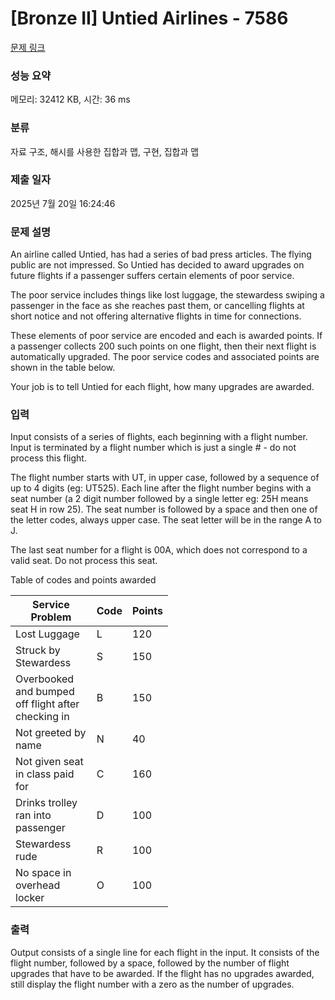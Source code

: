 # [Bronze II] Untied Airlines - 7586 

[문제 링크](https://www.acmicpc.net/problem/7586) 

### 성능 요약

메모리: 32412 KB, 시간: 36 ms

### 분류

자료 구조, 해시를 사용한 집합과 맵, 구현, 집합과 맵

### 제출 일자

2025년 7월 20일 16:24:46

### 문제 설명

<p>An airline called Untied, has had a series of bad press articles. The flying public are not impressed. So Untied has decided to award upgrades on future flights if a passenger suffers certain elements of poor service.</p>

<p>The poor service includes things like lost luggage, the stewardess swiping a passenger in the face as she reaches past them, or cancelling flights at short notice and not offering alternative flights in time for connections.</p>

<p>These elements of poor service are encoded and each is awarded points. If a passenger collects 200 such points on one flight, then their next flight is automatically upgraded. The poor service codes and associated points are shown in the table below.</p>

<p>Your job is to tell Untied for each flight, how many upgrades are awarded.</p>

### 입력 

 <p>Input consists of a series of flights, each beginning with a flight number. Input is terminated by a flight number which is just a single # - do not process this flight.</p>

<p>The flight number starts with UT, in upper case, followed by a sequence of up to 4 digits (eg: UT525). Each line after the flight number begins with a seat number (a 2 digit number followed by a single letter eg: 25H means seat H in row 25). The seat number is followed by a space and then one of the letter codes, always upper case. The seat letter will be in the range A to J.</p>

<p>The last seat number for a flight is 00A, which does not correspond to a valid seat. Do not process this seat.</p>

<p>Table of codes and points awarded</p>

<table class="table table-bordered" style="width:50%">
	<thead>
		<tr>
			<th>Service Problem</th>
			<th>Code</th>
			<th>Points</th>
		</tr>
	</thead>
	<tbody>
		<tr>
			<td>Lost Luggage</td>
			<td>L</td>
			<td>120</td>
		</tr>
		<tr>
			<td>Struck by Stewardess</td>
			<td>S</td>
			<td>150</td>
		</tr>
		<tr>
			<td>Overbooked and bumped off flight after checking in</td>
			<td>B</td>
			<td>150</td>
		</tr>
		<tr>
			<td>Not greeted by name</td>
			<td>N</td>
			<td>40</td>
		</tr>
		<tr>
			<td>Not given seat in class paid for</td>
			<td>C</td>
			<td>160</td>
		</tr>
		<tr>
			<td>Drinks trolley ran into passenger</td>
			<td>D</td>
			<td>100</td>
		</tr>
		<tr>
			<td>Stewardess rude</td>
			<td>R</td>
			<td>100</td>
		</tr>
		<tr>
			<td>No space in overhead locker</td>
			<td>O</td>
			<td>100</td>
		</tr>
	</tbody>
</table>

### 출력 

 <p>Output consists of a single line for each flight in the input. It consists of the flight number, followed by a space, followed by the number of flight upgrades that have to be awarded. If the flight has no upgrades awarded, still display the flight number with a zero as the number of upgrades. </p>

